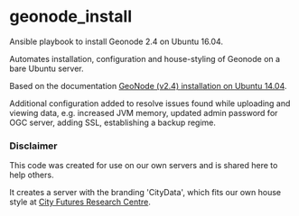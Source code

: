# geonode_install
Ansible playbook to install Geonode 2.4 on Ubuntu 16.04.

Automates installation, configuration and house-styling of Geonode on a bare Ubuntu server.

Based on the documentation [GeoNode (v2.4) installation on Ubuntu 14.04](http://docs.geonode.org/en/master/tutorials/install_and_admin/geonode_install/index.html).

Additional configuration added to resolve issues found while uploading and viewing data, e.g. increased JVM memory, updated admin password for OGC server, adding SSL, establishing a backup regime.

### Disclaimer
This code was created for use on our own servers and is shared here to help others.

It creates a server with the branding 'CityData', which fits our own house style at [City Futures Research Centre](https://cityfutures.be.unsw.edu.au).